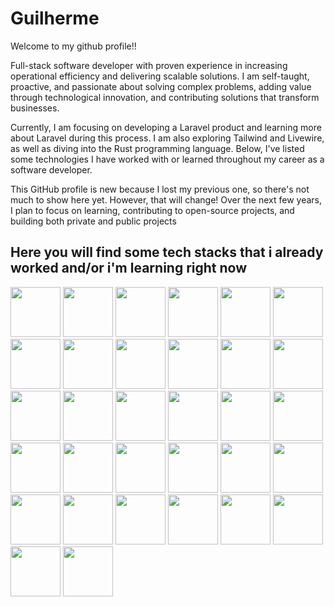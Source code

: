 # Guilherme
Welcome to my github profile!!

Full-stack software developer with proven experience in increasing operational efficiency and delivering scalable solutions. I am self-taught, proactive, and passionate about solving complex problems, adding value through technological innovation, and contributing solutions that transform businesses.

Currently, I am focusing on developing a Laravel product and learning more about Laravel during this process. I am also exploring Tailwind and Livewire, as well as diving into the Rust programming language. Below, I've listed some technologies I have worked with or learned throughout my career as a software developer.

This GitHub profile is new because I lost my previous one, so there's not much to show here yet. However, that will change! Over the next few years, I plan to focus on learning, contributing to open-source projects, and building both private and public projects

## Here you will find some tech stacks that i already worked and/or i'm learning right now

<img width="80px" padding-right="20px" src="https://cdn.jsdelivr.net/gh/devicons/devicon@latest/icons/php/php-original.svg" /> <img width="80px" padding-right="20px" src="https://cdn.jsdelivr.net/gh/devicons/devicon@latest/icons/laravel/laravel-original.svg" />
<img width="80px" padding-right="20px" src="https://cdn.jsdelivr.net/gh/devicons/devicon@latest/icons/vuejs/vuejs-original.svg" />
<img width="80px" padding-right="20px" src="https://cdn.jsdelivr.net/gh/devicons/devicon@latest/icons/livewire/livewire-original-wordmark.svg" />
<img width="80px" padding-right="20px" src="https://cdn.jsdelivr.net/gh/devicons/devicon@latest/icons/tailwindcss/tailwindcss-original-wordmark.svg" />
<img width="80px" padding-right="20px" src="https://cdn.jsdelivr.net/gh/devicons/devicon@latest/icons/python/python-original.svg" />
<img width="80px" padding-right="20px" src="https://cdn.jsdelivr.net/gh/devicons/devicon@latest/icons/pandas/pandas-original.svg" />
<img width="80px" padding-right="20px" src="https://cdn.jsdelivr.net/gh/devicons/devicon@latest/icons/csharp/csharp-original.svg" />
<img width="80px" padding-right="20px" src="https://cdn.jsdelivr.net/gh/devicons/devicon@latest/icons/dotnetcore/dotnetcore-original.svg" />
<img width="80px" padding-right="20px" src="https://cdn.jsdelivr.net/gh/devicons/devicon@latest/icons/mysql/mysql-original.svg" />
<img width="80px" padding-right="20px" src="https://cdn.jsdelivr.net/gh/devicons/devicon@latest/icons/mongodb/mongodb-original.svg" />
<img width="80px" padding-right="20px" src="https://cdn.jsdelivr.net/gh/devicons/devicon@latest/icons/docker/docker-original.svg" />
<img width="80px" padding-right="20px" src="https://cdn.jsdelivr.net/gh/devicons/devicon@latest/icons/git/git-original.svg" /> <img width="80px" padding-right="20px" src="https://cdn.jsdelivr.net/gh/devicons/devicon@latest/icons/bitbucket/bitbucket-original.svg" /> <img width="80px" padding-right="20px" src="https://cdn.jsdelivr.net/gh/devicons/devicon@latest/icons/gitlab/gitlab-original.svg" />
<img width="80px" padding-right="20px" src="https://cdn.jsdelivr.net/gh/devicons/devicon@latest/icons/amazonwebservices/amazonwebservices-original-wordmark.svg" />
<img width="80px" padding-right="20px" src="https://cdn.jsdelivr.net/gh/devicons/devicon@latest/icons/axios/axios-plain.svg" />
<img width="80px" padding-right="20px" src="https://cdn.jsdelivr.net/gh/devicons/devicon@latest/icons/bash/bash-original.svg" />
<img width="80px" padding-right="20px" src="https://cdn.jsdelivr.net/gh/devicons/devicon@latest/icons/composer/composer-original.svg" />
<img width="80px" padding-right="20px" src="https://cdn.jsdelivr.net/gh/devicons/devicon@latest/icons/javascript/javascript-original.svg" />
<img width="80px" padding-right="20px" src="https://cdn.jsdelivr.net/gh/devicons/devicon@latest/icons/linux/linux-original.svg" />
<img width="80px" padding-right="20px" src="https://cdn.jsdelivr.net/gh/devicons/devicon@latest/icons/nginx/nginx-original.svg" />
<img width="80px" padding-right="20px" src="https://cdn.jsdelivr.net/gh/devicons/devicon@latest/icons/npm/npm-original-wordmark.svg" />
<img width="80px" padding-right="20px" src="https://cdn.jsdelivr.net/gh/devicons/devicon@latest/icons/oauth/oauth-original.svg" />
<img width="80px" padding-right="20px" src="https://cdn.jsdelivr.net/gh/devicons/devicon@latest/icons/postman/postman-original.svg" />
<img width="80px" padding-right="20px" src="https://cdn.jsdelivr.net/gh/devicons/devicon@latest/icons/redis/redis-original.svg" />
<img width="80px" padding-right="20px" src="https://cdn.jsdelivr.net/gh/devicons/devicon@latest/icons/rust/rust-original.svg" />
<img width="80px" padding-right="20px" src="https://cdn.jsdelivr.net/gh/devicons/devicon@latest/icons/selenium/selenium-original.svg" />
<img width="80px" padding-right="20px" src="https://cdn.jsdelivr.net/gh/devicons/devicon@latest/icons/ssh/ssh-original-wordmark.svg" />
<img width="80px" padding-right="20px" src="https://cdn.jsdelivr.net/gh/devicons/devicon@latest/icons/vite/vite-original-wordmark.svg" />
<img width="80px" padding-right="20px" src="https://cdn.jsdelivr.net/gh/devicons/devicon@latest/icons/json/json-plain.svg" />
<img width="80px" padding-right="20px" src="https://cdn.jsdelivr.net/gh/devicons/devicon@latest/icons/postgresql/postgresql-original.svg" />







